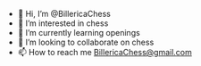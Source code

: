- 👋 Hi, I’m @BillericaChess
- 👀 I’m interested in chess
- 🌱 I’m currently learning openings
- 💞️ I’m looking to collaborate on chess
- 📫 How to reach me BillericaChess@gmail.com

<!---
BillericaChess/BillericaChess is a ✨ special ✨ repository because its `README.md` (this file) appears on your GitHub profile.
You can click the Preview link to take a look at your changes.
--->
